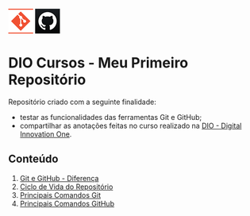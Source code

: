 ![Logo do Git](./Imagens/icoGit.png) ![Logo do GitHub](./Imagens/icoGitHub.png)
# DIO Cursos - Meu Primeiro Repositório  

Repositório criado com a seguinte finalidade:  
* testar as funcionalidades das ferramentas Git e GitHub;  
* compartilhar as anotações feitas no curso realizado na [DIO - Digital Innovation One](https://digitalinnovation.one/).  

## Conteúdo  

1. [Git e GitHub - Diferença](./Textos/DiferencaGitGitHub.md)  
2. [Ciclo de Vida do Repositório](./Textos/Status.md)
3. [Principais Comandos Git](./Textos/PrincipaisComandosGit.md)  
4. [Principais Comandos GitHub](./Textos/PrincipaisComandosGitHub.md)  

